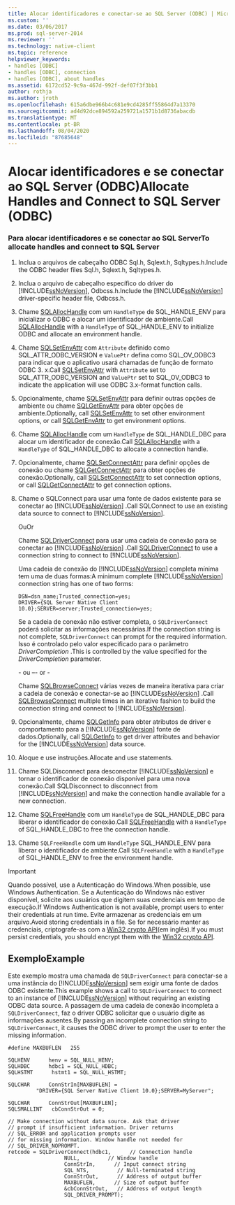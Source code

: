 ```yaml
---
title: Alocar identificadores e conectar-se ao SQL Server (ODBC) | Microsoft Docs
ms.custom: ''
ms.date: 03/06/2017
ms.prod: sql-server-2014
ms.reviewer: ''
ms.technology: native-client
ms.topic: reference
helpviewer_keywords:
- handles [ODBC]
- handles [ODBC], connection
- handles [ODBC], about handles
ms.assetid: 6172cd52-9c9a-467d-992f-def07f3f3bb1
author: rothja
ms.author: jroth
ms.openlocfilehash: 615a6dbe966b4c681e9cd4285ff55864d7a13370
ms.sourcegitcommit: ad4d92dce894592a259721a1571b1d8736abacdb
ms.translationtype: MT
ms.contentlocale: pt-BR
ms.lasthandoff: 08/04/2020
ms.locfileid: "87685648"
---
```

# <a name="allocate-handles-and-connect-to-sql-server-odbc"></a><span data-ttu-id="0bc0a-102">Alocar identificadores e se conectar ao SQL Server (ODBC)</span><span class="sxs-lookup"><span data-stu-id="0bc0a-102">Allocate Handles and Connect to SQL Server (ODBC)</span></span>
    
### <a name="to-allocate-handles-and-connect-to-sql-server"></a><span data-ttu-id="0bc0a-103">Para alocar identificadores e se conectar ao SQL Server</span><span class="sxs-lookup"><span data-stu-id="0bc0a-103">To allocate handles and connect to SQL Server</span></span>  
  
1.  <span data-ttu-id="0bc0a-104">Inclua o arquivos de cabeçalho ODBC Sql.h, Sqlext.h, Sqltypes.h.</span><span class="sxs-lookup"><span data-stu-id="0bc0a-104">Include the ODBC header files Sql.h, Sqlext.h, Sqltypes.h.</span></span>  
  
2.  <span data-ttu-id="0bc0a-105">Inclua o arquivo de cabeçalho específico do driver do [!INCLUDE[ssNoVersion](../../includes/ssnoversion-md.md)], Odbcss.h.</span><span class="sxs-lookup"><span data-stu-id="0bc0a-105">Include the [!INCLUDE[ssNoVersion](../../includes/ssnoversion-md.md)] driver-specific header file, Odbcss.h.</span></span>  
  
3.  <span data-ttu-id="0bc0a-106">Chame [SQLAllocHandle](https://go.microsoft.com/fwlink/?LinkId=58396) com um `HandleType` de SQL_HANDLE_ENV para inicializar o ODBC e alocar um identificador de ambiente.</span><span class="sxs-lookup"><span data-stu-id="0bc0a-106">Call [SQLAllocHandle](https://go.microsoft.com/fwlink/?LinkId=58396) with a `HandleType` of SQL_HANDLE_ENV to initialize ODBC and allocate an environment handle.</span></span>  
  
4.  <span data-ttu-id="0bc0a-107">Chame [SQLSetEnvAttr](../native-client-odbc-api/sqlsetenvattr.md) com `Attribute` definido como SQL_ATTR_ODBC_VERSION e `ValuePtr` defina como SQL_OV_ODBC3 para indicar que o aplicativo usará chamadas de função de formato ODBC 3. x.</span><span class="sxs-lookup"><span data-stu-id="0bc0a-107">Call [SQLSetEnvAttr](../native-client-odbc-api/sqlsetenvattr.md) with `Attribute` set to SQL_ATTR_ODBC_VERSION and `ValuePtr` set to SQL_OV_ODBC3 to indicate the application will use ODBC 3.x-format function calls.</span></span>  
  
5.  <span data-ttu-id="0bc0a-108">Opcionalmente, chame [SQLSetEnvAttr](../native-client-odbc-api/sqlsetenvattr.md) para definir outras opções de ambiente ou chame [SQLGetEnvAttr](https://go.microsoft.com/fwlink/?LinkId=58403) para obter opções de ambiente.</span><span class="sxs-lookup"><span data-stu-id="0bc0a-108">Optionally, call [SQLSetEnvAttr](../native-client-odbc-api/sqlsetenvattr.md) to set other environment options, or call [SQLGetEnvAttr](https://go.microsoft.com/fwlink/?LinkId=58403) to get environment options.</span></span>  
  
6.  <span data-ttu-id="0bc0a-109">Chame [SQLAllocHandle](https://go.microsoft.com/fwlink/?LinkId=58396) com um `HandleType` de SQL_HANDLE_DBC para alocar um identificador de conexão.</span><span class="sxs-lookup"><span data-stu-id="0bc0a-109">Call [SQLAllocHandle](https://go.microsoft.com/fwlink/?LinkId=58396) with a `HandleType` of SQL_HANDLE_DBC to allocate a connection handle.</span></span>  
  
7.  <span data-ttu-id="0bc0a-110">Opcionalmente, chame [SQLSetConnectAttr](../native-client-odbc-api/sqlsetconnectattr.md) para definir opções de conexão ou chame [SQLGetConnectAttr](../native-client-odbc-api/sqlgetconnectattr.md) para obter opções de conexão.</span><span class="sxs-lookup"><span data-stu-id="0bc0a-110">Optionally, call [SQLSetConnectAttr](../native-client-odbc-api/sqlsetconnectattr.md) to set connection options, or call [SQLGetConnectAttr](../native-client-odbc-api/sqlgetconnectattr.md) to get connection options.</span></span>  
  
8.  <span data-ttu-id="0bc0a-111">Chame o SQLConnect para usar uma fonte de dados existente para se conectar ao [!INCLUDE[ssNoVersion](../../includes/ssnoversion-md.md)] .</span><span class="sxs-lookup"><span data-stu-id="0bc0a-111">Call SQLConnect to use an existing data source to connect to [!INCLUDE[ssNoVersion](../../includes/ssnoversion-md.md)].</span></span>  
  
     <span data-ttu-id="0bc0a-112">Ou</span><span class="sxs-lookup"><span data-stu-id="0bc0a-112">Or</span></span>  
  
     <span data-ttu-id="0bc0a-113">Chame [SQLDriverConnect](../native-client-odbc-api/sqldriverconnect.md) para usar uma cadeia de conexão para se conectar ao [!INCLUDE[ssNoVersion](../../includes/ssnoversion-md.md)] .</span><span class="sxs-lookup"><span data-stu-id="0bc0a-113">Call [SQLDriverConnect](../native-client-odbc-api/sqldriverconnect.md) to use a connection string to connect to [!INCLUDE[ssNoVersion](../../includes/ssnoversion-md.md)].</span></span>  
  
     <span data-ttu-id="0bc0a-114">Uma cadeia de conexão do [!INCLUDE[ssNoVersion](../../includes/ssnoversion-md.md)] completa mínima tem uma de duas formas:</span><span class="sxs-lookup"><span data-stu-id="0bc0a-114">A minimum complete [!INCLUDE[ssNoVersion](../../includes/ssnoversion-md.md)] connection string has one of two forms:</span></span>  
  
    ```  
    DSN=dsn_name;Trusted_connection=yes;  
    DRIVER={SQL Server Native Client 10.0};SERVER=server;Trusted_connection=yes;  
    ```  
  
     <span data-ttu-id="0bc0a-115">Se a cadeia de conexão não estiver completa, o `SQLDriverConnect` poderá solicitar as informações necessárias.</span><span class="sxs-lookup"><span data-stu-id="0bc0a-115">If the connection string is not complete, `SQLDriverConnect` can prompt for the required information.</span></span> <span data-ttu-id="0bc0a-116">Isso é controlado pelo valor especificado para o parâmetro *DriverCompletion* .</span><span class="sxs-lookup"><span data-stu-id="0bc0a-116">This is controlled by the value specified for the *DriverCompletion* parameter.</span></span>  
  
     <span data-ttu-id="0bc0a-117">\- ou –</span><span class="sxs-lookup"><span data-stu-id="0bc0a-117">\- or -</span></span>  
  
     <span data-ttu-id="0bc0a-118">Chame [SQLBrowseConnect](../native-client-odbc-api/sqlbrowseconnect.md) várias vezes de maneira iterativa para criar a cadeia de conexão e conectar-se ao [!INCLUDE[ssNoVersion](../../includes/ssnoversion-md.md)] .</span><span class="sxs-lookup"><span data-stu-id="0bc0a-118">Call [SQLBrowseConnect](../native-client-odbc-api/sqlbrowseconnect.md) multiple times in an iterative fashion to build the connection string and connect to [!INCLUDE[ssNoVersion](../../includes/ssnoversion-md.md)].</span></span>  
  
9. <span data-ttu-id="0bc0a-119">Opcionalmente, chame [SQLGetInfo](../native-client-odbc-api/sqlgetinfo.md) para obter atributos de driver e comportamento para a [!INCLUDE[ssNoVersion](../../includes/ssnoversion-md.md)] fonte de dados.</span><span class="sxs-lookup"><span data-stu-id="0bc0a-119">Optionally, call [SQLGetInfo](../native-client-odbc-api/sqlgetinfo.md) to get driver attributes and behavior for the [!INCLUDE[ssNoVersion](../../includes/ssnoversion-md.md)] data source.</span></span>  
  
10. <span data-ttu-id="0bc0a-120">Aloque e use instruções.</span><span class="sxs-lookup"><span data-stu-id="0bc0a-120">Allocate and use statements.</span></span>  
  
11. <span data-ttu-id="0bc0a-121">Chame SQLDisconnect para desconectar [!INCLUDE[ssNoVersion](../../includes/ssnoversion-md.md)] e tornar o identificador de conexão disponível para uma nova conexão.</span><span class="sxs-lookup"><span data-stu-id="0bc0a-121">Call SQLDisconnect to disconnect from [!INCLUDE[ssNoVersion](../../includes/ssnoversion-md.md)] and make the connection handle available for a new connection.</span></span>  
  
12. <span data-ttu-id="0bc0a-122">Chame [SQLFreeHandle](../native-client-odbc-api/sqlfreehandle.md) com um `HandleType` de SQL_HANDLE_DBC para liberar o identificador de conexão.</span><span class="sxs-lookup"><span data-stu-id="0bc0a-122">Call [SQLFreeHandle](../native-client-odbc-api/sqlfreehandle.md) with a `HandleType` of SQL_HANDLE_DBC to free the connection handle.</span></span>  
  
13. <span data-ttu-id="0bc0a-123">Chame `SQLFreeHandle` com um `HandleType` SQL_HANDLE_ENV para liberar o identificador de ambiente.</span><span class="sxs-lookup"><span data-stu-id="0bc0a-123">Call `SQLFreeHandle` with a `HandleType` of SQL_HANDLE_ENV to free the environment handle.</span></span>  
  
> [!IMPORTANT]  
>  <span data-ttu-id="0bc0a-124">Quando possível, use a Autenticação do Windows.</span><span class="sxs-lookup"><span data-stu-id="0bc0a-124">When possible, use Windows Authentication.</span></span> <span data-ttu-id="0bc0a-125">Se a Autenticação do Windows não estiver disponível, solicite aos usuários que digitem suas credenciais em tempo de execução.</span><span class="sxs-lookup"><span data-stu-id="0bc0a-125">If Windows Authentication is not available, prompt users to enter their credentials at run time.</span></span> <span data-ttu-id="0bc0a-126">Evite armazenar as credenciais em um arquivo.</span><span class="sxs-lookup"><span data-stu-id="0bc0a-126">Avoid storing credentials in a file.</span></span> <span data-ttu-id="0bc0a-127">Se for necessário manter as credenciais, criptografe-as com a [Win32 crypto API](https://go.microsoft.com/fwlink/?LinkId=64532)(em inglês).</span><span class="sxs-lookup"><span data-stu-id="0bc0a-127">If you must persist credentials, you should encrypt them with the [Win32 crypto API](https://go.microsoft.com/fwlink/?LinkId=64532).</span></span>  
  
## <a name="example"></a><span data-ttu-id="0bc0a-128">Exemplo</span><span class="sxs-lookup"><span data-stu-id="0bc0a-128">Example</span></span>  
 <span data-ttu-id="0bc0a-129">Este exemplo mostra uma chamada de `SQLDriverConnect` para conectar-se a uma instância do [!INCLUDE[ssNoVersion](../../includes/ssnoversion-md.md)] sem exigir uma fonte de dados ODBC existente.</span><span class="sxs-lookup"><span data-stu-id="0bc0a-129">This example shows a call to `SQLDriverConnect` to connect to an instance of [!INCLUDE[ssNoVersion](../../includes/ssnoversion-md.md)] without requiring an existing ODBC data source.</span></span> <span data-ttu-id="0bc0a-130">A passagem de uma cadeia de conexão incompleta a `SQLDriverConnect`, faz o driver ODBC solicitar que o usuário digite as informações ausentes.</span><span class="sxs-lookup"><span data-stu-id="0bc0a-130">By passing an incomplete connection string to `SQLDriverConnect`, it causes the ODBC driver to prompt the user to enter the missing information.</span></span>  
  
```  
#define MAXBUFLEN   255  
  
SQLHENV      henv = SQL_NULL_HENV;  
SQLHDBC      hdbc1 = SQL_NULL_HDBC;  
SQLHSTMT      hstmt1 = SQL_NULL_HSTMT;  
  
SQLCHAR      ConnStrIn[MAXBUFLEN] =  
         "DRIVER={SQL Server Native Client 10.0};SERVER=MyServer";  
  
SQLCHAR      ConnStrOut[MAXBUFLEN];  
SQLSMALLINT   cbConnStrOut = 0;  
  
// Make connection without data source. Ask that driver   
// prompt if insufficient information. Driver returns  
// SQL_ERROR and application prompts user  
// for missing information. Window handle not needed for  
// SQL_DRIVER_NOPROMPT.  
retcode = SQLDriverConnect(hdbc1,      // Connection handle  
                  NULL,         // Window handle  
                  ConnStrIn,      // Input connect string  
                  SQL_NTS,         // Null-terminated string  
                  ConnStrOut,      // Address of output buffer  
                  MAXBUFLEN,      // Size of output buffer  
                  &cbConnStrOut,   // Address of output length  
                  SQL_DRIVER_PROMPT);  
```  
  
  
